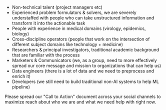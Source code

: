 * Non-technical talent (project managers etc)
* Experienced problem formulators & solvers, we are severely understaffed with people who can take unstructured information and transform it into the actionable task
* People with experience in medical domains (virology, epidemics, biology)
* Cross-discipline operators (people that work on the intersection of different subject domains like technology + medicine)
* Researchers & principal investigators, traditional academic background that are familiar with the process
* Marketers & Communicators (we, as a group, need to more effectively spread our core message and mission to organizations that can help us)
* Data engineers (there is a lot of data and we need to preprocess and enrich it)
* Developers (we still need to build traditional non-AI systems to help ML pipeline)

Please spread our "Call to Action" document across your social channels to maximize reach about who we are and what we need help with right now.